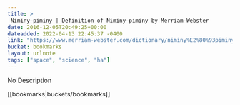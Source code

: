 ```yaml
---
title: > 
 Niminy–piminy | Definition of Niminy–piminy by Merriam-Webster
date: 2016-12-05T20:49:25+00:00
dateadded: 2022-04-13 22:45:37 -0400
link: "https://www.merriam-webster.com/dictionary/niminy%E2%80%93piminy"
bucket: bookmarks
layout: urlnote
tags: ["space", "science", "ha"]
--- 
```

No Description
 <!-- end excerpt --> 
<div class='bucket'>[[bookmarks|buckets/bookmarks]]</div> 
